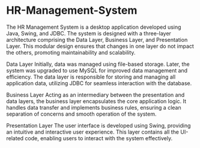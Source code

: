 # HR-Management-System

The HR Management System is a desktop application developed using Java, Swing, and JDBC. The system is designed with a three-layer architecture comprising the Data Layer, Business Layer, and Presentation Layer. This modular design ensures that changes in one layer do not impact the others, promoting maintainability and scalability.

Data Layer
Initially, data was managed using file-based storage. Later, the system was upgraded to use MySQL for improved data management and efficiency. The data layer is responsible for storing and managing all application data, utilizing JDBC for seamless interaction with the database.

Business Layer
Acting as an intermediary between the presentation and data layers, the business layer encapsulates the core application logic. It handles data transfer and implements business rules, ensuring a clean separation of concerns and smooth operation of the system.

Presentation Layer
The user interface is developed using Swing, providing an intuitive and interactive user experience. This layer contains all the UI-related code, enabling users to interact with the system effectively.
